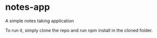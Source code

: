 # notes-app
A simple notes taking application

To run it, simply clone the repo and run npm install in the cloned folder.
